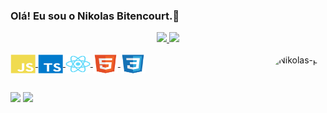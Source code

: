 ### Olá! Eu sou o Nikolas Bitencourt.👋

<div align="center">
  <a href="https://github.com/nikolastt">
  <img height="180em" src="https://github-readme-stats.vercel.app/api?username=nikolastt&show_icons=true&theme=highcontrast&include_all_commits=true&count_private=true"/>
  <img height="180em" src="https://github-readme-stats.vercel.app/api/top-langs/?username=nikolastt&layout=compact&langs_count=7&theme=highcontrast"/>
</div>
<div style="display: inline_block"><br>
  <img align="center" alt="Nikolas-Js" height="30" width="40" src="https://raw.githubusercontent.com/devicons/devicon/master/icons/javascript/javascript-plain.svg">
  <img align="center" alt="Nikolas-Ts" height="30" width="40" src="https://raw.githubusercontent.com/devicons/devicon/master/icons/typescript/typescript-plain.svg">
  <img align="center" alt="Nikolas-React" height="30" width="40" src="https://raw.githubusercontent.com/devicons/devicon/master/icons/react/react-original.svg">
  <img align="center" alt="Nikolas-HTML" height="30" width="40" src="https://raw.githubusercontent.com/devicons/devicon/master/icons/html5/html5-original.svg">
  <img align="center" alt="Nikolas-CSS" height="30" width="40" src="https://raw.githubusercontent.com/devicons/devicon/master/icons/css3/css3-original.svg">  
  <img align="right" alt="Nikolas-pic" height="150" style="border-radius:50px;" src="https://media.giphy.com/media/fwbZnTftCXVocKzfxR/giphy.gif">
</div>
  
  ##
 
<div> 
  <a href="https://www.linkedin.com/in/nikolas-bitencourt/" target="_blank"><img src="https://img.shields.io/badge/-LinkedIn-%230077B5?style=for-the-badge&logo=linkedin&logoColor=white" target="_blank"></a> 
  <a href = "mailto:nikolasbitencourtt@gmail.com"><img src="https://img.shields.io/badge/-Gmail-D14836?style=for-the-badge&logo=gmail&logoColor=white" target="_blank"></a> 
</div>


